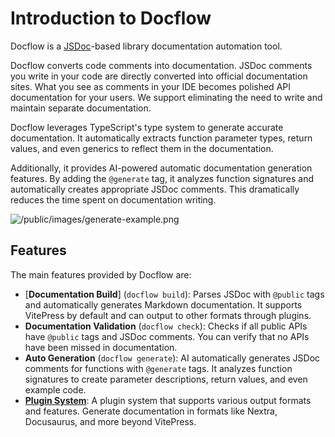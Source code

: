 # Introduction to Docflow

Docflow is a [JSDoc](https://jsdoc.app/)-based library documentation automation tool.

Docflow converts code comments into documentation. JSDoc comments you write in your code are directly converted into official documentation sites. What you see as comments in your IDE becomes polished API documentation for your users. We support eliminating the need to write and maintain separate documentation.

Docflow leverages TypeScript's type system to generate accurate documentation. It automatically extracts function parameter types, return values, and even generics to reflect them in the documentation.

Additionally, it provides AI-powered automatic documentation generation features. By adding the `@generate` tag, it analyzes function signatures and automatically creates appropriate JSDoc comments. This dramatically reduces the time spent on documentation writing.

![/public/images/generate-example.png](/public/images/generate-example.gif)

## Features

The main features provided by Docflow are:

- [**Documentation Build**] (`docflow build`): Parses JSDoc with `@public` tags and automatically generates Markdown documentation. It supports VitePress by default and can output to other formats through plugins.
- **Documentation Validation** (`docflow check`): Checks if all public APIs have `@public` tags and JSDoc comments. You can verify that no APIs have been missed in documentation.
- **Auto Generation** (`docflow generate`): AI automatically generates JSDoc comments for functions with `@generate` tags. It analyzes function signatures to create parameter descriptions, return values, and even example code.
- [**Plugin System**](/en/plugins): A plugin system that supports various output formats and features. Generate documentation in formats like Nextra, Docusaurus, and more beyond VitePress.
